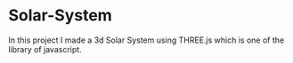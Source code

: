# Solar-System
In this project I made a 3d Solar System using THREE.js which is one of the library of javascript.
